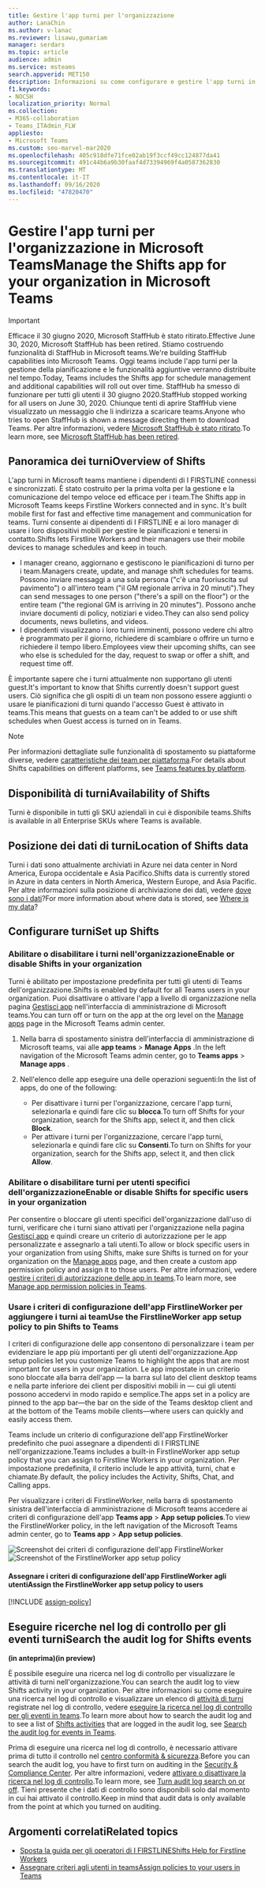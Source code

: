 ```yaml
---
title: Gestire l'app turni per l'organizzazione
author: LanaChin
ms.author: v-lanac
ms.reviewer: lisawu,gumariam
manager: serdars
ms.topic: article
audience: admin
ms.service: msteams
search.appverid: MET150
description: Informazioni su come configurare e gestire l'app turni in teams per gli operatori di I FIRSTLINE dell'organizzazione.
f1.keywords:
- NOCSH
localization_priority: Normal
ms.collection:
- M365-collaboration
- Teams_ITAdmin_FLW
appliesto:
- Microsoft Teams
ms.custom: seo-marvel-mar2020
ms.openlocfilehash: 405c918dfe71fce02ab19f3ccf49cc124877da41
ms.sourcegitcommit: 491c44b6a9b30faaf4d73394969f4a0587362830
ms.translationtype: MT
ms.contentlocale: it-IT
ms.lasthandoff: 09/16/2020
ms.locfileid: "47820470"
---
```

# <a name="manage-the-shifts-app-for-your-organization-in-microsoft-teams"></a><span data-ttu-id="cf7c6-103">Gestire l'app turni per l'organizzazione in Microsoft Teams</span><span class="sxs-lookup"><span data-stu-id="cf7c6-103">Manage the Shifts app for your organization in Microsoft Teams</span></span>

> [!IMPORTANT]
> <span data-ttu-id="cf7c6-104">Efficace il 30 giugno 2020, Microsoft StaffHub è stato ritirato.</span><span class="sxs-lookup"><span data-stu-id="cf7c6-104">Effective June 30, 2020, Microsoft StaffHub has been retired.</span></span> <span data-ttu-id="cf7c6-105">Stiamo costruendo funzionalità di StaffHub in Microsoft teams.</span><span class="sxs-lookup"><span data-stu-id="cf7c6-105">We're building StaffHub capabilities into Microsoft Teams.</span></span> <span data-ttu-id="cf7c6-106">Oggi teams include l'app turni per la gestione della pianificazione e le funzionalità aggiuntive verranno distribuite nel tempo.</span><span class="sxs-lookup"><span data-stu-id="cf7c6-106">Today, Teams includes the Shifts app for schedule management and additional capabilities will roll out over time.</span></span> <span data-ttu-id="cf7c6-107">StaffHub ha smesso di funzionare per tutti gli utenti il 30 giugno 2020.</span><span class="sxs-lookup"><span data-stu-id="cf7c6-107">StaffHub stopped working for all users on June 30, 2020.</span></span> <span data-ttu-id="cf7c6-108">Chiunque tenti di aprire StaffHub viene visualizzato un messaggio che li indirizza a scaricare teams.</span><span class="sxs-lookup"><span data-stu-id="cf7c6-108">Anyone who tries to open StaffHub is shown a message directing them to download Teams.</span></span> <span data-ttu-id="cf7c6-109">Per altre informazioni, vedere [Microsoft StaffHub è stato ritirato](microsoft-staffhub-to-be-retired.md).</span><span class="sxs-lookup"><span data-stu-id="cf7c6-109">To learn more, see [Microsoft StaffHub has been retired](microsoft-staffhub-to-be-retired.md).</span></span>  

## <a name="overview-of-shifts"></a><span data-ttu-id="cf7c6-110">Panoramica dei turni</span><span class="sxs-lookup"><span data-stu-id="cf7c6-110">Overview of Shifts</span></span>

<span data-ttu-id="cf7c6-111">L'app turni in Microsoft teams mantiene i dipendenti di I FIRSTLINE connessi e sincronizzati. È stato costruito per la prima volta per la gestione e la comunicazione del tempo veloce ed efficace per i team.</span><span class="sxs-lookup"><span data-stu-id="cf7c6-111">The Shifts app in Microsoft Teams keeps Firstline Workers connected and in sync. It's built mobile first for fast and effective time management and communication for teams.</span></span> <span data-ttu-id="cf7c6-112">Turni consente ai dipendenti di I FIRSTLINE e ai loro manager di usare i loro dispositivi mobili per gestire le pianificazioni e tenersi in contatto.</span><span class="sxs-lookup"><span data-stu-id="cf7c6-112">Shifts lets Firstline Workers and their managers use their mobile devices to manage schedules and keep in touch.</span></span>

- <span data-ttu-id="cf7c6-113">I manager creano, aggiornano e gestiscono le pianificazioni di turno per i team.</span><span class="sxs-lookup"><span data-stu-id="cf7c6-113">Managers create, update, and manage shift schedules for teams.</span></span> <span data-ttu-id="cf7c6-114">Possono inviare messaggi a una sola persona ("c'è una fuoriuscita sul pavimento") o all'intero team ("il GM regionale arriva in 20 minuti").</span><span class="sxs-lookup"><span data-stu-id="cf7c6-114">They can send messages to one person ("there's a spill on the floor") or the entire team ("the regional GM is arriving in 20 minutes").</span></span> <span data-ttu-id="cf7c6-115">Possono anche inviare documenti di policy, notiziari e video.</span><span class="sxs-lookup"><span data-stu-id="cf7c6-115">They can also send policy documents, news bulletins, and videos.</span></span> 
- <span data-ttu-id="cf7c6-116">I dipendenti visualizzano i loro turni imminenti, possono vedere chi altro è programmato per il giorno, richiedere di scambiare o offrire un turno e richiedere il tempo libero.</span><span class="sxs-lookup"><span data-stu-id="cf7c6-116">Employees view their upcoming shifts, can see who else is scheduled for the day, request to swap or offer a shift, and request time off.</span></span> 

<span data-ttu-id="cf7c6-117">È importante sapere che i turni attualmente non supportano gli utenti guest.</span><span class="sxs-lookup"><span data-stu-id="cf7c6-117">It's important to know that Shifts currently doesn't support guest users.</span></span> <span data-ttu-id="cf7c6-118">Ciò significa che gli ospiti di un team non possono essere aggiunti o usare le pianificazioni di turni quando l'accesso Guest è attivato in teams.</span><span class="sxs-lookup"><span data-stu-id="cf7c6-118">This means that guests on a team can't be added to or use shift schedules when Guest access is turned on in Teams.</span></span> 

> [!Note]
> <span data-ttu-id="cf7c6-119">Per informazioni dettagliate sulle funzionalità di spostamento su piattaforme diverse, vedere [caratteristiche dei team per piattaforma](https://support.microsoft.com/office/teams-features-by-platform-debe7ff4-7db4-4138-b7d0-fcc276f392d3).</span><span class="sxs-lookup"><span data-stu-id="cf7c6-119">For details about Shifts capabilities on different platforms, see [Teams features by platform](https://support.microsoft.com/office/teams-features-by-platform-debe7ff4-7db4-4138-b7d0-fcc276f392d3).</span></span>

## <a name="availability-of-shifts"></a><span data-ttu-id="cf7c6-120">Disponibilità di turni</span><span class="sxs-lookup"><span data-stu-id="cf7c6-120">Availability of Shifts</span></span>

<span data-ttu-id="cf7c6-121">Turni è disponibile in tutti gli SKU aziendali in cui è disponibile teams.</span><span class="sxs-lookup"><span data-stu-id="cf7c6-121">Shifts is available in all Enterprise SKUs where Teams is available.</span></span>

## <a name="location-of-shifts-data"></a><span data-ttu-id="cf7c6-122">Posizione dei dati di turni</span><span class="sxs-lookup"><span data-stu-id="cf7c6-122">Location of Shifts data</span></span>

<span data-ttu-id="cf7c6-123">Turni i dati sono attualmente archiviati in Azure nei data center in Nord America, Europa occidentale e Asia Pacifico.</span><span class="sxs-lookup"><span data-stu-id="cf7c6-123">Shifts data is currently stored in Azure in data centers in North America, Western Europe, and Asia Pacific.</span></span> <span data-ttu-id="cf7c6-124">Per altre informazioni sulla posizione di archiviazione dei dati, vedere [dove sono i dati](http://o365datacentermap.azurewebsites.net/)?</span><span class="sxs-lookup"><span data-stu-id="cf7c6-124">For more information about where data is stored, see [Where is my data](http://o365datacentermap.azurewebsites.net/)?</span></span>

## <a name="set-up-shifts"></a><span data-ttu-id="cf7c6-125">Configurare turni</span><span class="sxs-lookup"><span data-stu-id="cf7c6-125">Set up Shifts</span></span>

### <a name="enable-or-disable-shifts-in-your-organization"></a><span data-ttu-id="cf7c6-126">Abilitare o disabilitare i turni nell'organizzazione</span><span class="sxs-lookup"><span data-stu-id="cf7c6-126">Enable or disable Shifts in your organization</span></span>

<span data-ttu-id="cf7c6-127">Turni è abilitato per impostazione predefinita per tutti gli utenti di Teams dell'organizzazione.</span><span class="sxs-lookup"><span data-stu-id="cf7c6-127">Shifts is enabled by default for all Teams users in your organization.</span></span> <span data-ttu-id="cf7c6-128">Puoi disattivare o attivare l'app a livello di organizzazione nella pagina [Gestisci app](../../manage-apps.md) nell'interfaccia di amministrazione di Microsoft teams.</span><span class="sxs-lookup"><span data-stu-id="cf7c6-128">You can turn off or turn on the app at the org level on the [Manage apps](../../manage-apps.md) page in the Microsoft Teams admin center.</span></span>

1. <span data-ttu-id="cf7c6-129">Nella barra di spostamento sinistra dell'interfaccia di amministrazione di Microsoft teams, vai alle **app teams**  >  **Manage Apps** .</span><span class="sxs-lookup"><span data-stu-id="cf7c6-129">In the left navigation of the Microsoft Teams admin center, go to **Teams apps** > **Manage apps** .</span></span>
2. <span data-ttu-id="cf7c6-130">Nell'elenco delle app eseguire una delle operazioni seguenti:</span><span class="sxs-lookup"><span data-stu-id="cf7c6-130">In the list of apps, do one of the following:</span></span>

    - <span data-ttu-id="cf7c6-131">Per disattivare i turni per l'organizzazione, cercare l'app turni, selezionarla e quindi fare clic su **blocca**.</span><span class="sxs-lookup"><span data-stu-id="cf7c6-131">To turn off Shifts for your organization, search for the Shifts app, select it, and then click **Block**.</span></span>
    - <span data-ttu-id="cf7c6-132">Per attivare i turni per l'organizzazione, cercare l'app turni, selezionarla e quindi fare clic su **Consenti**.</span><span class="sxs-lookup"><span data-stu-id="cf7c6-132">To turn on Shifts for your organization, search for the Shifts app, select it, and then click **Allow**.</span></span>

### <a name="enable-or-disable-shifts-for-specific-users-in-your-organization"></a><span data-ttu-id="cf7c6-133">Abilitare o disabilitare turni per utenti specifici dell'organizzazione</span><span class="sxs-lookup"><span data-stu-id="cf7c6-133">Enable or disable Shifts for specific users in your organization</span></span>

<span data-ttu-id="cf7c6-134">Per consentire o bloccare gli utenti specifici dell'organizzazione dall'uso di turni, verificare che i turni siano attivati per l'organizzazione nella pagina [Gestisci app](../../manage-apps.md) e quindi creare un criterio di autorizzazione per le app personalizzate e assegnarlo a tali utenti.</span><span class="sxs-lookup"><span data-stu-id="cf7c6-134">To allow or block specific users in your organization from using Shifts, make sure Shifts is turned on for your organization on the [Manage apps](../../manage-apps.md) page, and then create a custom app permission policy and assign it to those users.</span></span> <span data-ttu-id="cf7c6-135">Per altre informazioni, vedere [gestire i criteri di autorizzazione delle app in teams](../../teams-app-permission-policies.md).</span><span class="sxs-lookup"><span data-stu-id="cf7c6-135">To learn more, see [Manage app permission policies in Teams](../../teams-app-permission-policies.md).</span></span>

### <a name="use-the-firstlineworker-app-setup-policy-to-pin-shifts-to-teams"></a><span data-ttu-id="cf7c6-136">Usare i criteri di configurazione dell'app FirstlineWorker per aggiungere i turni ai team</span><span class="sxs-lookup"><span data-stu-id="cf7c6-136">Use the FirstlineWorker app setup policy to pin Shifts to Teams</span></span>

<span data-ttu-id="cf7c6-137">I criteri di configurazione delle app consentono di personalizzare i team per evidenziare le app più importanti per gli utenti dell'organizzazione.</span><span class="sxs-lookup"><span data-stu-id="cf7c6-137">App setup policies let you customize Teams to highlight the apps that are most important for users in your organization.</span></span> <span data-ttu-id="cf7c6-138">Le app impostate in un criterio sono bloccate alla barra dell'app &mdash; la barra sul lato del client desktop teams e nella parte inferiore dei client per dispositivi mobili in &mdash; cui gli utenti possono accedervi in modo rapido e semplice.</span><span class="sxs-lookup"><span data-stu-id="cf7c6-138">The apps set in a policy are pinned to the app bar&mdash;the bar on the side of the Teams desktop client and at the bottom of the Teams mobile clients&mdash;where users can quickly and easily access them.</span></span>
 
<span data-ttu-id="cf7c6-139">Teams include un criterio di configurazione dell'app FirstlineWorker predefinito che puoi assegnare a dipendenti di I FIRSTLINE nell'organizzazione.</span><span class="sxs-lookup"><span data-stu-id="cf7c6-139">Teams includes a built-in FirstlineWorker app setup policy that you can assign to Firstline Workers in your organization.</span></span> <span data-ttu-id="cf7c6-140">Per impostazione predefinita, il criterio include le app attività, turni, chat e chiamate.</span><span class="sxs-lookup"><span data-stu-id="cf7c6-140">By default, the policy includes the Activity, Shifts, Chat, and Calling apps.</span></span> 

<span data-ttu-id="cf7c6-141">Per visualizzare i criteri di FirstlineWorker, nella barra di spostamento sinistra dell'interfaccia di amministrazione di Microsoft teams accedere ai criteri di configurazione dell'app **Teams app**  >  **App setup policies**.</span><span class="sxs-lookup"><span data-stu-id="cf7c6-141">To view the FirstlineWorker policy, in the left navigation of the Microsoft Teams admin center, go to **Teams app** > **App setup policies**.</span></span>

<span data-ttu-id="cf7c6-142">![Screenshot dei criteri di configurazione dell'app FirstlineWorker](../../media/firstline-worker-app-setup-policy.png "Screenshot dei criteri di configurazione dell'app FirstlineWorker nell'interfaccia di amministrazione di Microsoft Teams")</span><span class="sxs-lookup"><span data-stu-id="cf7c6-142">![Screenshot of the FirstlineWorker app setup policy](../../media/firstline-worker-app-setup-policy.png "Screenshot of the FirstlineWorker app setup policy in the Microsoft Teams admin center")</span></span>

#### <a name="assign-the-firstlineworker-app-setup-policy-to-users"></a><span data-ttu-id="cf7c6-143">Assegnare i criteri di configurazione dell'app FirstlineWorker agli utenti</span><span class="sxs-lookup"><span data-stu-id="cf7c6-143">Assign the FirstlineWorker app setup policy to users</span></span>

[!INCLUDE [assign-policy](../../includes/assign-policy.md)]

## <a name="search-the-audit-log-for-shifts-events"></a><span data-ttu-id="cf7c6-144">Eseguire ricerche nel log di controllo per gli eventi turni</span><span class="sxs-lookup"><span data-stu-id="cf7c6-144">Search the audit log for Shifts events</span></span>

<span data-ttu-id="cf7c6-145">**(in anteprima)**</span><span class="sxs-lookup"><span data-stu-id="cf7c6-145">**(in preview)**</span></span>

<span data-ttu-id="cf7c6-146">È possibile eseguire una ricerca nel log di controllo per visualizzare le attività di turni nell'organizzazione.</span><span class="sxs-lookup"><span data-stu-id="cf7c6-146">You can search the audit log to view Shifts activity in your organization.</span></span>  <span data-ttu-id="cf7c6-147">Per altre informazioni su come eseguire una ricerca nel log di controllo e visualizzare un elenco di [attività di turni](../../audit-log-events.md#shifts-in-teams-activities) registrate nel log di controllo, vedere [eseguire la ricerca nel log di controllo per gli eventi in teams](../../audit-log-events.md).</span><span class="sxs-lookup"><span data-stu-id="cf7c6-147">To learn more about how to search the audit log and to see a list of [Shifts activities](../../audit-log-events.md#shifts-in-teams-activities) that are logged in the audit log, see [Search the audit log for events in Teams](../../audit-log-events.md).</span></span>

<span data-ttu-id="cf7c6-148">Prima di eseguire una ricerca nel log di controllo, è necessario attivare prima di tutto il controllo nel [centro conformità & sicurezza](https://protection.office.com).</span><span class="sxs-lookup"><span data-stu-id="cf7c6-148">Before you can search the audit log, you have to first turn on auditing in the [Security & Compliance Center](https://protection.office.com).</span></span> <span data-ttu-id="cf7c6-149">Per altre informazioni, vedere [attivare o disattivare la ricerca nel log di controllo](https://support.office.com/article/Turn-Office-365-audit-log-search-on-or-off-e893b19a-660c-41f2-9074-d3631c95a014).</span><span class="sxs-lookup"><span data-stu-id="cf7c6-149">To learn more, see [Turn audit log search on or off](https://support.office.com/article/Turn-Office-365-audit-log-search-on-or-off-e893b19a-660c-41f2-9074-d3631c95a014).</span></span> <span data-ttu-id="cf7c6-150">Tieni presente che i dati di controllo sono disponibili solo dal momento in cui hai attivato il controllo.</span><span class="sxs-lookup"><span data-stu-id="cf7c6-150">Keep in mind that audit data is only available from the point at which you turned on auditing.</span></span>

## <a name="related-topics"></a><span data-ttu-id="cf7c6-151">Argomenti correlati</span><span class="sxs-lookup"><span data-stu-id="cf7c6-151">Related topics</span></span>

- [<span data-ttu-id="cf7c6-152">Sposta la guida per gli operatori di I FIRSTLINE</span><span class="sxs-lookup"><span data-stu-id="cf7c6-152">Shifts Help for Firstline Workers</span></span>](https://support.office.com/article/apps-and-services-cc1fba57-9900-4634-8306-2360a40c665b)
- [<span data-ttu-id="cf7c6-153">Assegnare criteri agli utenti in teams</span><span class="sxs-lookup"><span data-stu-id="cf7c6-153">Assign policies to your users in Teams</span></span>](../../assign-policies.md)
